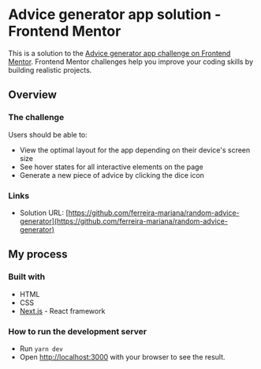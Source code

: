 # Advice generator app solution - Frontend Mentor

This is a solution to the [Advice generator app challenge on Frontend Mentor](https://www.frontendmentor.io/challenges/advice-generator-app-QdUG-13db). Frontend Mentor challenges help you improve your coding skills by building realistic projects.

## Overview

### The challenge

Users should be able to:

- View the optimal layout for the app depending on their device's screen size
- See hover states for all interactive elements on the page
- Generate a new piece of advice by clicking the dice icon

### Links

- Solution URL: [https://github.com/ferreira-mariana/random-advice-generator](https://github.com/ferreira-mariana/random-advice-generator)

## My process

### Built with

- HTML
- CSS
- [Next.js](https://nextjs.org/) - React framework

### How to run the development server

- Run `yarn dev`
- Open [http://localhost:3000](http://localhost:3000) with your browser to see the result.
